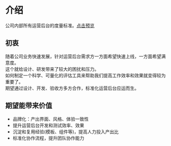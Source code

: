 # 介绍
公司内部所有运营后台的度量标准。[点击预览](https://preview-oms.test.hnrfqj.com/loginPa)

## 初衷
随着公司业务快速发展，针对运营后台需求方一方面希望快速上线，一方面希望满意度。<br>
这个就给设计、研发带来了较大的困扰和压力。<br>
如何制定一个科学、可量化的评估工具来帮助我们提高工作效率和效果就变得较为重要了。<br>
期望通过设计、开发、验收方多方合作，标准化运营后台应运而生。

## 期望能带来价值
* 品牌化：产出界面、风格、体验一致性
* 提升运营后台开发和测试效率、效果
* 沉淀和复用经验(模板、组件等)，提高人力投入产出比
* 标准化协作流程，提升团队协作能力